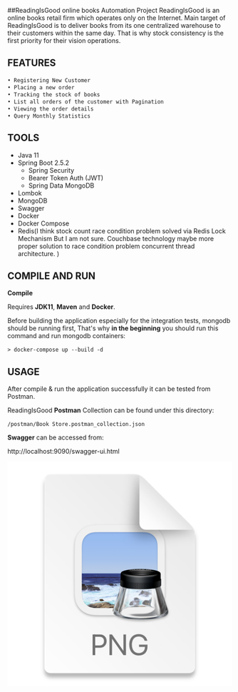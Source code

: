 ##ReadingIsGood online books Automation Project
ReadingIsGood is an online books retail firm which operates only on the Internet. Main target of ReadingIsGood is to
deliver books from its one centralized warehouse to their customers within the same day. That is why stock consistency
is the first priority for their vision operations.

## FEATURES
    • Registering New Customer 
    • Placing a new order
    • Tracking the stock of books
    • List all orders of the customer with Pagination
    • Viewing the order details
    • Query Monthly Statistics  

## TOOLS
- Java 11
- Spring Boot 2.5.2
    - Spring Security
    - Bearer Token Auth (JWT)
    - Spring Data MongoDB
- Lombok
- MongoDB
- Swagger
- Docker
- Docker Compose
- Redis(I think stock count race condition problem solved via Redis Lock Mechanism But I am not sure.
Couchbase technology maybe more proper solution to race condition problem concurrent thread architecture. )

## COMPILE AND RUN

**Compile**

Requires **JDK11**, **Maven** and **Docker**.

Before building the application especially for the integration tests, mongodb should be running first,
That's why **in the beginning** you should run this command and run mongodb containers:

    > docker-compose up --build -d

## USAGE

After compile & run the application successfully it can be tested from Postman.

ReadingIsGood **Postman** Collection can be found under this directory:

    /postman/Book Store.postman_collection.json


**Swagger** can be accessed from:

http://localhost:9090/swagger-ui.html


![img.png](img.png)
